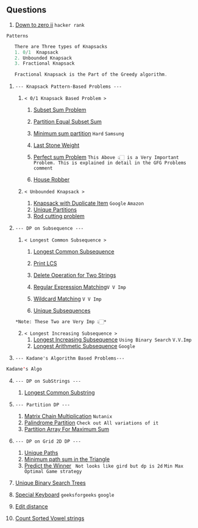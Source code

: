 ## Questions

  1. [Down to zero ii](https://www.hackerrank.com/challenges/down-to-zero-ii/problem)  `hacker rank`

   `Patterns`
   
   ```java
      There are Three types of Knapsacks
      1. 0/1  Knapsack
      2. Unbounded Knapsack
      3. Fractional Knapsack

      Fractional Knapsack is the Part of the Greedy algorithm.
   ```
   
   1. `--- Knapsack Pattern-Based Problems ---`
       1. `< 0/1 Knapsack Based Problem >`
             1. [Subset Sum Problem](https://practice.geeksforgeeks.org/problems/subset-sum-problem-1611555638/1)
             2. [Partition Equal Subset Sum](https://www.geeksforgeeks.org/problems/subset-sum-problem2014/1)
             3. [Minimum sum partition](https://tinyl.io/9s4m) `Hard`  `Samsung`
             4. [Last Stone Weight](https://leetcode.com/problems/last-stone-weight-ii/description/) 
             5.  [Perfect sum Problem](https://tinyl.io/9s5h)
      `This Above 👆🏻 is a Very Important Problem. This is explained in detail in the GFG Problems comment`
    
             6.  [House Robber](https://leetcode.com/problems/house-robber/)

        2. `< Unbounded Knapsack >`
             1. [Knapsack with Duplicate Item](https://tinyl.io/9toa) `Google` `Amazon`
             2. [Unique Partitions](https://tinyl.io/9toc)
             3. [Rod cutting problem](https://tinyl.io/8f1n)
       
   2. `--- DP on Subsequence ---`

       1. `< Longest Common Subsequence >`
           1. [Longest Common Subsequence](https://leetcode.com/problems/longest-common-subsequence/description/)
           2. [Print LCS](https://tinyurl.com/ynte7b8d)
           3. [Delete Operation for Two Strings](https://tinyl.io/7uxc)


           4.  [Regular Expression Matching](https://leetcode.com/problems/regular-expression-matching/description/)`V V Imp`
           6.  [Wildcard  Matching](https://leetcode.com/problems/wildcard-matching/description/) `V V Imp`
           7.  [Unique Subsequences](https://tinyl.io/AOBx)

      ` *Note: These Two are Very Imp 👆🏻* `


       2. `< Longest Increasing Subsequence >`
           1. [Longest Increasing Subsequence](https://leetcode.com/problems/longest-increasing-subsequence/) `Using Binary Search` `V.V.Imp`
           2. [Longest Arithmetic Subsequence](https://leetcode.com/problems/longest-arithmetic-subsequence/description/) `Google`

   3. `--- Kadane's Algorithm Based Problems---`
   ```java
   Kadane's Algo


   ```

   4. `--- DP on SubStrings ---`
      1. [Longest Common Substring](https://tinyl.io/7vCL)

   5. `--- Partition DP ---`
      1. [Matrix Chain Multiplication](https://tinyl.io/9rJZ) `Nutanix`
      2. [Palindrome Partition](https://leetcode.com/problems/palindrome-partitioning-ii/description/)
          `Check out All variations of it`
      3. [Partition Array For Maximum Sum](https://leetcode.com/problems/partition-array-for-maximum-sum/description/)
         
   6. `--- DP on Grid 2D DP ---`
      1. [Unique Paths](https://tinyl.io/7wNf)
      2. [Minimum path sum in the Triangle](https://tinyl.io/7wPv)
      3. [Predict the Winner](https://tinyl.io/7ydN) ``` Not looks like gird but dp is 2d``` `Min Max Optimal Game strategy`




2. [Unique Binary Search Trees](https://tinyl.io/7lJU)
4. [Special Keyboard](https://tinyl.io/8w10) `geeksforgeeks`  `google`
4. [Edit distance](https://tinyl.io/7xBe)
5. [Count Sorted Vowel strings](https://leetcode.com/problems/count-sorted-vowel-strings/description/)
